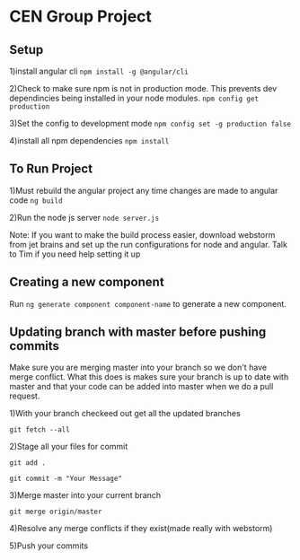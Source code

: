 # CEN Group Project

## Setup

1)install angular cli
`npm install -g @angular/cli`

2)Check to make sure npm is not in production mode. This prevents dev dependincies being installed in your node modules. 
`npm config get production` 

3)Set the config to development mode
`npm config set -g production false`

4)install all npm dependencies
`npm install`

## To Run Project

1)Must rebuild the angular project any time changes are made to angular code
`ng build`

2)Run the node js server
`node server.js`

Note: If you want to make the build process easier, download webstorm from jet brains and set up the run configurations for node and angular. 
Talk to Tim if you need help setting it up

## Creating a new component

Run `ng generate component component-name` to generate a new component.

## Updating branch with master before pushing commits

Make sure you are merging master into your branch so we don't have merge conflict.
What this does is makes sure your branch is up to date with master and that your code can be added into master when we do a pull request.

1)With your branch checkeed out get all the updated branches

`git fetch --all`

2)Stage all your files for commit

`git add .`

`git commit -m "Your Message"`

3)Merge master into your current branch

`git merge origin/master`

4)Resolve any merge conflicts if they exist(made really with webstorm)

5)Push your commits

